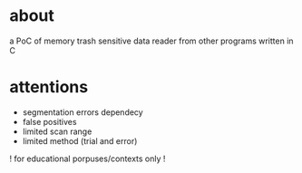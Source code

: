# about
a PoC of memory trash sensitive data reader from other programs written in C

# attentions
- segmentation errors dependecy
- false positives
- limited scan range
- limited method (trial and error)

! for educational porpuses/contexts only !
